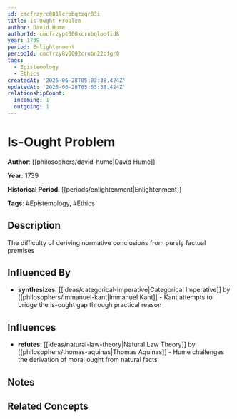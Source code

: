 ```yaml
---
id: cmcfrzyrc001lcrobqtzqr03i
title: Is-Ought Problem
author: David Hume
authorId: cmcfrzypt000xcrobqloofid8
year: 1739
period: Enlightenment
periodId: cmcfrzy8v0002crobn22bfgr0
tags:
  - Epistemology
  - Ethics
createdAt: '2025-06-28T05:03:38.424Z'
updatedAt: '2025-06-28T05:03:38.424Z'
relationshipCount:
  incoming: 1
  outgoing: 1
---
```

# Is-Ought Problem

**Author**: [[philosophers/david-hume|David Hume]]

**Year**: 1739

**Historical Period**: [[periods/enlightenment|Enlightenment]]

**Tags**: #Epistemology, #Ethics

## Description

The difficulty of deriving normative conclusions from purely factual premises

## Influenced By

- **synthesizes**: [[ideas/categorical-imperative|Categorical Imperative]] by [[philosophers/immanuel-kant|Immanuel Kant]] - Kant attempts to bridge the is-ought gap through practical reason

## Influences

- **refutes**: [[ideas/natural-law-theory|Natural Law Theory]] by [[philosophers/thomas-aquinas|Thomas Aquinas]] - Hume challenges the derivation of moral ought from natural facts

## Notes

<!-- Add your research notes, quotes, and analysis here -->

## Related Concepts

<!-- Link to related philosophical concepts -->

